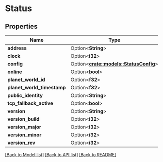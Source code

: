 # Status

## Properties

Name | Type | Description | Notes
------------ | ------------- | ------------- | -------------
**address** | Option<**String**> |  | [optional]
**clock** | Option<**i32**> |  | [optional]
**config** | Option<[**crate::models::StatusConfig**](Status_config.md)> |  | [optional]
**online** | Option<**bool**> |  | [optional]
**planet_world_id** | Option<**f32**> |  | [optional]
**planet_world_timestamp** | Option<**f32**> |  | [optional]
**public_identity** | Option<**String**> |  | [optional]
**tcp_fallback_active** | Option<**bool**> |  | [optional]
**version** | Option<**String**> |  | [optional]
**version_build** | Option<**i32**> |  | [optional]
**version_major** | Option<**i32**> |  | [optional]
**version_minor** | Option<**i32**> |  | [optional]
**version_rev** | Option<**i32**> |  | [optional]

[[Back to Model list]](../README.md#documentation-for-models) [[Back to API list]](../README.md#documentation-for-api-endpoints) [[Back to README]](../README.md)


